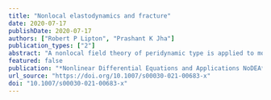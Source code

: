 ```yaml
---
title: "Nonlocal elastodynamics and fracture"
date: 2020-07-17
publishDate: 2020-07-17
authors: ["Robert P Lipton", "Prashant K Jha"]
publication_types: ["2"]
abstract: "A nonlocal field theory of peridynamic type is applied to model the brittle fracture problem. The elastic fields obtained from the nonlocal model are shown to converge in the limit of vanishing non-locality to solutions of classic plane elastodynamics associated with a running crack."
featured: false
publication: "*Nonlinear Differential Equations and Applications NoDEA*"
url_source: "https://doi.org/10.1007/s00030-021-00683-x"
doi: "10.1007/s00030-021-00683-x"
---
```


